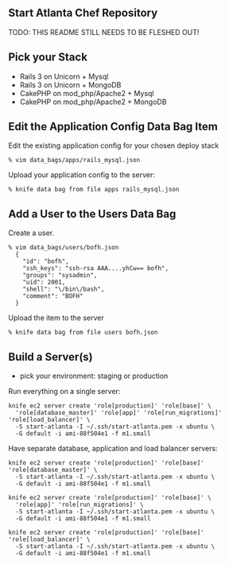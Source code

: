 Start Atlanta Chef Repository
-----------------------------

TODO: THIS README STILL NEEDS TO BE FLESHED OUT!

Pick your Stack
---------------

* Rails 3 on Unicorn + Mysql
* Rails 3 on Unicorn + MongoDB
* CakePHP on mod_php/Apache2 + Mysql
* CakePHP on mod_php/Apache2 + MongoDB

Edit the Application Config Data Bag Item
-----------------------------------------

Edit the existing application config for your chosen deploy stack

    % vim data_bags/apps/rails_mysql.json

Upload your application config to the server:

    % knife data bag from file apps rails_mysql.json

Add a User to the Users Data Bag
--------------------------------

Create a user.

    % vim data_bags/users/bofh.json
      {
        "id": "bofh",
        "ssh_keys": "ssh-rsa AAA....yhCw== bofh",
        "groups": "sysadmin",
        "uid": 2001,
        "shell": "\/bin\/bash",
        "comment": "BOFH"
      }

Upload the item to the server

    % knife data bag from file users bofh.json
  
Build a Server(s)
-----------------

* pick your environment: staging or production

Run everything on a single server:

    knife ec2 server create 'role[production]' 'role[base]' \
      'role[database_master]' 'role[app]' 'role[run_migrations]' 'role[load_balancer]' \
      -S start-atlanta -I ~/.ssh/start-atlanta.pem -x ubuntu \
      -G default -i ami-88f504e1 -f m1.small

Have separate database, application and load balancer servers:

    knife ec2 server create 'role[production]' 'role[base]' 'role[database_master]' \
      -S start-atlanta -I ~/.ssh/start-atlanta.pem -x ubuntu \
      -G default -i ami-88f504e1 -f m1.small

    knife ec2 server create 'role[production]' 'role[base]' \
      'role[app]' 'role[run_migrations]' \
      -S start-atlanta -I ~/.ssh/start-atlanta.pem -x ubuntu \
      -G default -i ami-88f504e1 -f m1.small

    knife ec2 server create 'role[production]' 'role[base]' 'role[load_balancer]' \
      -S start-atlanta -I ~/.ssh/start-atlanta.pem -x ubuntu \
      -G default -i ami-88f504e1 -f m1.small

